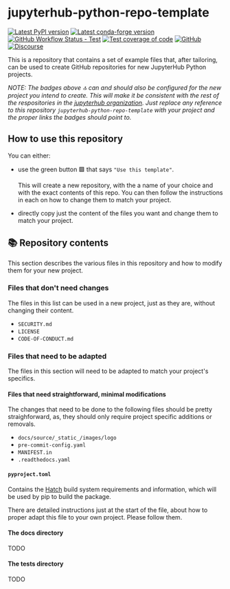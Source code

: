 # jupyterhub-python-repo-template

[![Latest PyPI version](https://img.shields.io/pypi/v/jupyterhub-python-repo-template?logo=pypi)](https://pypi.python.org/pypi/jupyterhub-python-repo-template)
[![Latest conda-forge version](https://img.shields.io/conda/vn/conda-forge/jupyterhub-python-repo-template?logo=conda-forge)](https://anaconda.org/conda-forge/jupyterhub-python-repo-template)
[![GitHub Workflow Status - Test](https://img.shields.io/github/actions/workflow/status/jupyterhub/jupyterhub-python-repo-template/test.yaml?logo=github&label=tests)](https://github.com/jupyterhub/jupyterhub-python-repo-template/actions)
[![Test coverage of code](https://codecov.io/gh/jupyterhub/jupyterhub-python-repo-template/branch/main/graph/badge.svg)](https://codecov.io/gh/jupyterhub/jupyterhub-python-repo-template)
[![GitHub](https://img.shields.io/badge/issue_tracking-github-blue?logo=github)](https://github.com/jupyterhub/jupyterhub-python-repo-template/issues)
[![Discourse](https://img.shields.io/badge/help_forum-discourse-blue?logo=discourse)](https://discourse.jupyter.org/c/jupyterhub)

This is a repository that contains a set of example files that, after tailoring, can be used to create GitHub repositories for new JupyterHub Python projects.

_NOTE: The badges above 🔝 can and should also be configured for the new project you intend to create. This will make it be consistent with the rest of the respositories in the [jupyterhub organization](https://github.com/jupyterhub). Just replace any reference to this repository `jupyterhub-python-repo-template` with your project and the proper links the badges should point to._

## How to use this repository

You can either:

- use the green button 🟩 that says `"Use this template"`.

  This will create a new repository, with the a name of your choice
  and with the exact contents of this repo.
  You can then follow the instructions in each on how to change them
  to match your project.

- directly copy just the content of the files you want and change them to match your project.

## 📚 Repository contents

This section describes the various files in this repository and how to modify them for your new project.

### Files that don't need changes

The files in this list can be used in a new project, just as they are, without changing their content.

- `SECURITY.md`
- `LICENSE`
- `CODE-OF-CONDUCT.md`

### Files that need to be adapted

The files in this section will need to be adapted to match your project's specifics.

#### Files that need straightforward, minimal modifications

The changes that need to be done to the following files should be pretty straighforward,
as, they should only require project specific additions or removals.

- `docs/source/_static_/images/logo`
- `pre-commit-config.yaml`
- `MANIFEST.in`
- `.readthedocs.yaml`

#### `pyproject.toml`

Contains the [Hatch](https://hatch.pypa.io/latest/) build system requirements and information,
which will be used by pip to build the package.

There are detailed instructions just at the start of the file,
about how to proper adapt this file to your own project.
Please follow them.

#### The docs directory

TODO

#### The tests directory

TODO
